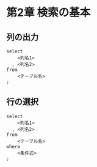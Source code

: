 # 第2章 検索の基本
## 列の出力
```
select
    <列名1>
  , <列名2>
from
    <テーブル名>
;
```

## 行の選択
```
select
    <列名1>
  , <列名2>
from
    <テーブル名>
where
    <条件式>
;
```
